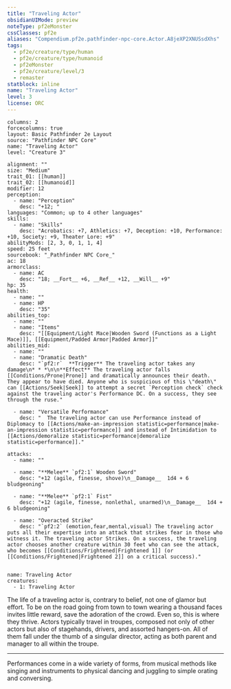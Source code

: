```yaml
---
title: "Traveling Actor"
obsidianUIMode: preview
noteType: pf2eMonster
cssClasses: pf2e
aliases: "Compendium.pf2e.pathfinder-npc-core.Actor.A8jeXP2XNUSsdXhs" 
tags:
  - pf2e/creature/type/human
  - pf2e/creature/type/humanoid
  - pf2eMonster
  - pf2e/creature/level/3
  - remaster
statblock: inline
name: "Traveling Actor"
level: 3
license: ORC
---
```


```statblock
columns: 2
forcecolumns: true
layout: Basic Pathfinder 2e Layout
source: "Pathfinder NPC Core"
name: "Traveling Actor"
level: "Creature 3"

alignment: ""
size: "Medium"
trait_01: [[human]]
trait_02: [[humanoid]]
modifier: 12
perception:
  - name: "Perception"
    desc: "+12; "
languages: "Common; up to 4 other languages"
skills:
  - name: "Skills"
    desc: "Acrobatics: +7, Athletics: +7, Deception: +10, Performance: +10, Society: +9, Theater Lore: +9"
abilityMods: [2, 3, 0, 1, 1, 4]
speed: 25 feet
sourcebook: "_Pathfinder NPC Core_"
ac: 18
armorclass:
  - name: AC
    desc: "18; __Fort__ +6, __Ref__ +12, __Will__ +9"
hp: 35
health:
  - name: ""
  - name: HP
    desc: "35"
abilities_top:
  - name: ""
  - name: "Items"
    desc: "[[Equipment/Light Mace|Wooden Sword (Functions as a Light Mace)]], [[Equipment/Padded Armor|Padded Armor]]"
abilities_mid:
  - name: ""
  - name: "Dramatic Death"
    desc: "`pf2:r`  **Trigger** The traveling actor takes any damage\n* * *\n\n**Effect** The traveling actor falls [[Conditions/Prone|Prone]] and dramatically announces their death. They appear to have died. Anyone who is suspicious of this \"death\" can [[Actions/Seek|Seek]] to attempt a secret `Perception check` check against the traveling actor's Performance DC. On a success, they see through the ruse."

  - name: "Versatile Performance"
    desc: "  The traveling actor can use Performance instead of Diplomacy to [[Actions/make-an-impression statistic=performance|make-an-impression statistic=performance]] and instead of Intimidation to [[Actions/demoralize statistic=performance|demoralize statistic=performance]]."

attacks:
  - name: ""

  - name: "**Melee** `pf2:1` Wooden Sword"
    desc: "+12 (agile, finesse, shove)\n__Damage__  1d4 + 6 bludgeoning"

  - name: "**Melee** `pf2:1` Fist"
    desc: "+12 (agile, finesse, nonlethal, unarmed)\n__Damage__  1d4 + 6 bludgeoning"

  - name: "Overacted Strike"
    desc: "`pf2:2` (emotion,fear,mental,visual) The traveling actor puts all their expertise into an attack that strikes fear in those who witness it. The traveling actor Strikes. On a success, the traveling actor chooses another creature within 30 feet who can see the attack, who becomes [[Conditions/Frightened|Frightened 1]] (or [[Conditions/Frightened|Frightened 2]] on a critical success)."
 
```

```encounter-table
name: Traveling Actor
creatures:
  - 1: Traveling Actor
```



The life of a traveling actor is, contrary to belief, not one of glamor but effort. To be on the road going from town to town wearing a thousand faces invites little reward, save the adoration of the crowd. Even so, this is where they thrive. Actors typically travel in troupes, composed not only of other actors but also of stagehands, drivers, and assorted hangers-on. All of them fall under the thumb of a singular director, acting as both parent and manager to all within the troupe.

* * *

Performances come in a wide variety of forms, from musical methods like singing and instruments to physical dancing and juggling to simple orating and conversing.
